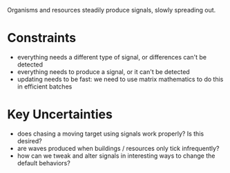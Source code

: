 Organisms and resources steadily produce signals, slowly spreading out.

# Constraints

- everything needs a different type of signal, or differences can't be detected
- everything needs to produce a signal, or it can't be detected
- updating needs to be fast: we need to use matrix mathematics to do this in efficient batches

# Key Uncertainties

- does chasing a moving target using signals work properly? Is this desired?
- are waves produced when buildings / resources only tick infrequently?
- how can we tweak and alter signals in interesting ways to change the default behaviors?
